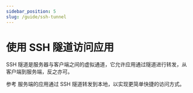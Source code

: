 ```yaml
---
sidebar_position: 5
slug: /guide/ssh-tunnel
---
```


# 使用 SSH 隧道访问应用

SSH 隧道是服务器与客户端之间的虚拟通道，它允许应用通过隧道进行转发，从客户端到服务端，反之亦可。   

参考 []()服务端的应用通过 SSH 隧道转发到本地，以实现更简单快捷的访问方式。  